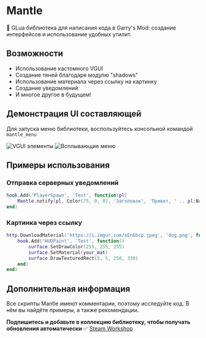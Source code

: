 # Mantle
🎈 GLua библиотека для написания кода в Garry's Mod: создание интерфейсов и использование удобных утилит.

## Возможности
- Использование кастомного VGUI
- Создание теней благодаря модулю "shadows"
- Использование материала через ссылку на картинку
- Создание уведомлений
- И многое другое в будущем!

## Демонстрация UI составляющей
Для запуска меню библиотеки, воспользуйтесь консольной командой `mantle_menu`

![VGUI элементы](https://github.com/user-attachments/assets/08d6358a-43a1-41f7-ae3d-3c45aaa66c48)
![Всплывающие меню](https://github.com/user-attachments/assets/4a0638d1-0d69-444d-93ce-6d6fa25c814b)

## Примеры использования
### Отправка серверных уведомлений
```lua
hook.Add('PlayerSpawn', 'Test', function(pl)
    Mantle.notify(pl, Color(75, 0, 0), 'Заголовок', 'Привет, ' .. pl:Name() .. '!')
end)
```

### Картинка через ссылку
```lua
http.DownloadMaterial('https://i.imgur.com/eEnGbcp.jpeg', 'dog.png', function(your_mat)
    hook.Add('HUDPaint', 'Test', function()
        surface.SetDrawColor(255, 255, 255)
        surface.SetMaterial(your_mat)
        surface.DrawTexturedRect(5, 5, 250, 330)
    end)
end)
```

## Дополнительная информация
Все скрипты Mantle имеют комментарии, поэтому исследуйте код. В нём вы найдёте примеры, а также рекомендации.

**Подпишитесь и добавьте в коллекцию библиотеку, чтобы получать обновления автоматически** ✅ [Steam Workshop](https://steamcommunity.com/sharedfiles/filedetails/?id=3126986993)
